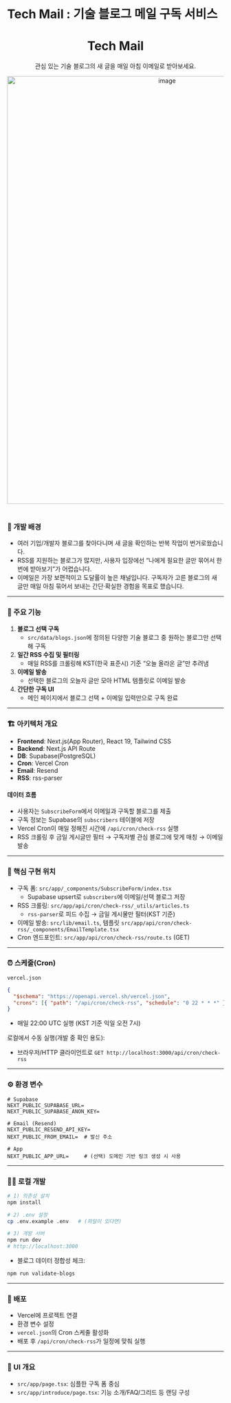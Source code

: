 # Tech Mail : 기술 블로그 메일 구독 서비스

<div align='center'>
   <h1>Tech Mail</h1>
   <p>관심 있는 기술 블로그의 새 글을 매일 아침 이메일로 받아보세요.</p>
   <div>
      <img width="728" height="993" alt="image" src="https://github.com/user-attachments/assets/401c4084-caf4-4aea-9888-f021e2ac35b9" />
   </div>
   <br />
</div>

### 🤔 개발 배경

- 여러 기업/개발자 블로그를 찾아다니며 새 글을 확인하는 반복 작업이 번거로웠습니다.
- RSS를 지원하는 블로그가 많지만, 사용자 입장에선 “나에게 필요한 글만 묶어서 한 번에 받아보기”가 어렵습니다.
- 이메일은 가장 보편적이고 도달률이 높은 채널입니다. 구독자가 고른 블로그의 새 글만 매일 아침 묶어서 보내는 간단·확실한 경험을 목표로 했습니다.

---

### 📝 주요 기능

1. **블로그 선택 구독**
   - `src/data/blogs.json`에 정의된 다양한 기술 블로그 중 원하는 블로그만 선택해 구독
2. **일간 RSS 수집 및 필터링**
   - 매일 RSS를 크롤링해 KST(한국 표준시) 기준 “오늘 올라온 글”만 추려냄
3. **이메일 발송**
   - 선택한 블로그의 오늘자 글만 모아 HTML 템플릿로 이메일 발송
4. **간단한 구독 UI**
   - 메인 페이지에서 블로그 선택 + 이메일 입력만으로 구독 완료

---

### 🏗️ 아키텍처 개요

- **Frontend**: Next.js(App Router), React 19, Tailwind CSS
- **Backend**: Next.js API Route
- **DB**: Supabase(PostgreSQL)
- **Cron**: Vercel Cron
- **Email**: Resend
- **RSS**: rss-parser

#### 데이터 흐름

- 사용자는 `SubscribeForm`에서 이메일과 구독할 블로그를 제출
- 구독 정보는 Supabase의 `subscribers` 테이블에 저장
- Vercel Cron이 매일 정해진 시간에 `/api/cron/check-rss` 실행
- RSS 크롤링 후 금일 게시글만 필터 → 구독자별 관심 블로그에 맞게 매칭 → 이메일 발송

---

### 🔩 핵심 구현 위치

- 구독 폼: `src/app/_components/SubscribeForm/index.tsx`
  - Supabase upsert로 `subscribers`에 이메일/선택 블로그 저장
- RSS 크롤링: `src/app/api/cron/check-rss/_utils/articles.ts`
  - `rss-parser`로 피드 수집 → 금일 게시물만 필터(KST 기준)
- 이메일 발송: `src/lib/email.ts`, 템플릿 `src/app/api/cron/check-rss/_components/EmailTemplate.tsx`
- Cron 엔드포인트: `src/app/api/cron/check-rss/route.ts` (GET)

---

### ⏰ 스케줄(Cron)

`vercel.json`

```json
{
  "$schema": "https://openapi.vercel.sh/vercel.json",
  "crons": [{ "path": "/api/cron/check-rss", "schedule": "0 22 * * *" }]
}
```

- 매일 22:00 UTC 실행 (KST 기준 익일 오전 7시)

로컬에서 수동 실행(개발 중 확인 용도):

- 브라우저/HTTP 클라이언트로 `GET http://localhost:3000/api/cron/check-rss`

---

### ⚙️ 환경 변수

```env
# Supabase
NEXT_PUBLIC_SUPABASE_URL=
NEXT_PUBLIC_SUPABASE_ANON_KEY=

# Email (Resend)
NEXT_PUBLIC_RESEND_API_KEY=
NEXT_PUBLIC_FROM_EMAIL=  # 발신 주소

# App
NEXT_PUBLIC_APP_URL=     # (선택) 도메인 기반 링크 생성 시 사용
```

---

### 🧑‍💻 로컬 개발

```bash
# 1) 의존성 설치
npm install

# 2) .env 설정
cp .env.example .env   # (파일이 있다면)

# 3) 개발 서버
npm run dev
# http://localhost:3000
```

- 블로그 데이터 정합성 체크:

```bash
npm run validate-blogs
```

---

### 🚀 배포

- Vercel에 프로젝트 연결
- 환경 변수 설정
- `vercel.json`의 Cron 스케줄 활성화
- 배포 후 `/api/cron/check-rss`가 일정에 맞춰 실행

---

### 👀 UI 개요

- `src/app/page.tsx`: 심플한 구독 폼 중심
- `src/app/introduce/page.tsx`: 기능 소개/FAQ/그리드 등 랜딩 구성
